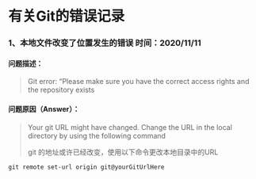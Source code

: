# 有关Git的错误记录

### 1、本地文件改变了位置发生的错误       时间：2020/11/11

#### 问题描述：

> Git error: “Please make sure you have the correct access rights and the repository exists

#### 问题原因（Answer）：

> Your git URL might have changed. Change the URL in the local directory by using the following command
>
> git 的地址或许已经改变，使用以下命令更改本地目录中的URL

```
git remote set-url origin git@yourGitUrlHere
```

